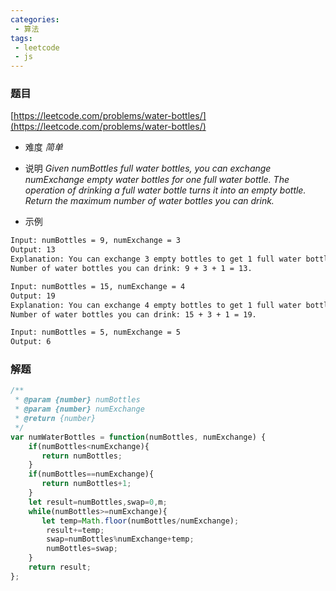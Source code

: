 ```yaml
---
categories:
 - 算法
tags:
 - leetcode
 - js
---
```


### 题目 
 [https://leetcode.com/problems/water-bottles/](https://leetcode.com/problems/water-bottles/)

 - 难度
 *简单*
 - 说明
*Given numBottles full water bottles, you can exchange numExchange empty water bottles for one full water bottle.*
*The operation of drinking a full water bottle turns it into an empty bottle.*
*Return the maximum number of water bottles you can drink.*

 - 示例

``` bash
Input: numBottles = 9, numExchange = 3
Output: 13
Explanation: You can exchange 3 empty bottles to get 1 full water bottle.
Number of water bottles you can drink: 9 + 3 + 1 = 13.
 ```

``` bash
Input: numBottles = 15, numExchange = 4
Output: 19
Explanation: You can exchange 4 empty bottles to get 1 full water bottle. 
Number of water bottles you can drink: 15 + 3 + 1 = 19.
 ```
```bash
Input: numBottles = 5, numExchange = 5
Output: 6
```
### 解题

``` js
/**
 * @param {number} numBottles
 * @param {number} numExchange
 * @return {number}
 */
var numWaterBottles = function(numBottles, numExchange) {
    if(numBottles<numExchange){
       return numBottles;
    }
    if(numBottles==numExchange){
       return numBottles+1;
    }
    let result=numBottles,swap=0,m;
    while(numBottles>=numExchange){
       let temp=Math.floor(numBottles/numExchange);
        result+=temp;
        swap=numBottles%numExchange+temp;
        numBottles=swap;
    }
    return result;
};
```
